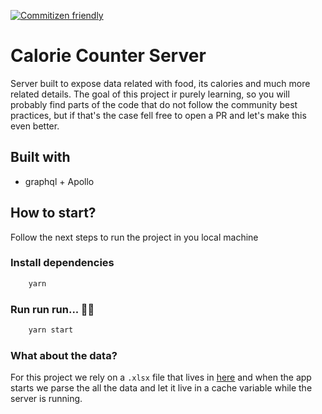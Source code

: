 [![Commitizen friendly](https://img.shields.io/badge/commitizen-friendly-brightgreen.svg)](http://commitizen.github.io/cz-cli/)

# Calorie Counter Server

Server built to expose data related with food, its calories and much more related details. The goal of this project ir purely learning, so you will probably find parts of the code that do not follow the community best practices, but if that's the case fell free to open a PR and let's make this even better.

## Built with

- graphql + Apollo

## How to start?

Follow the next steps to run the project in you local machine

### Install dependencies

```bash
    yarn
```

### Run run run... 🏃‍♂️

```bash
    yarn start
```

### What about the data?

For this project we rely on a `.xlsx` file that lives in [here](https://github.com/samuelsilvadev/calorie-counter-take-1/tree/master/server/data) and when the app starts we parse the all the data and let it live in a cache variable while the server is running.
